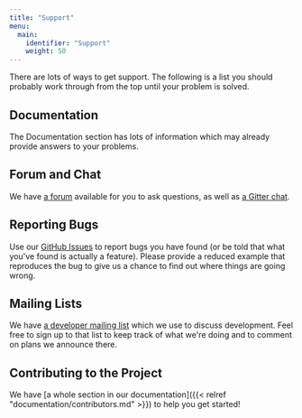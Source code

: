 ```yaml
---
title: "Support"
menu:
  main:
    identifier: "Support"
    weight: 50
---
```


There are lots of ways to get support. The following is a list you should probably work through from the top until your problem is solved.


## Documentation

The Documentation section has lots of information which may already provide answers to your problems.


## Forum and Chat

We have [a forum](http://eclipse.org/forums/eclipse.elk) available for you to ask questions, as well as [a Gitter chat](https://gitter.im/eclipse/elk).


## Reporting Bugs

Use our [GitHub Issues](https://github.com/eclipse/elk/issues) to report bugs you have found (or be told that what you've found is actually a feature). Please provide a reduced example that reproduces the bug to give us a chance to find out where things are going wrong.


## Mailing Lists

We have [a developer mailing list](https://dev.eclipse.org/mailman/listinfo/elk-dev) which we use to discuss development. Feel free to sign up to that list to keep track of what we're doing and to comment on plans we announce there.


## Contributing to the Project

We have [a whole section in our documentation]({{< relref "documentation/contributors.md" >}}) to help you get started!

